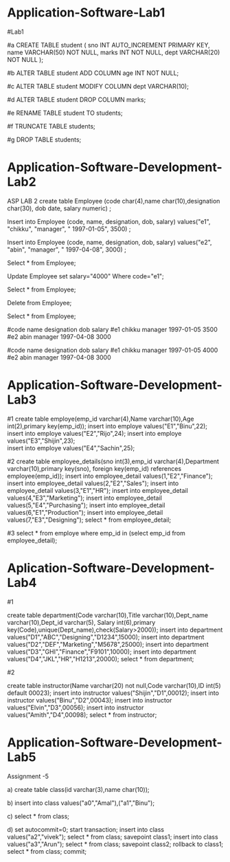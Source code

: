 # Application-Software-Lab1

 #Lab1

#a
CREATE TABLE student (
	sno INT AUTO_INCREMENT PRIMARY KEY,
    name VARCHAR(50) NOT NULL,
    marks INT NOT NULL,
    dept VARCHAR(20) NOT NULL
);

#b
ALTER TABLE student ADD COLUMN age INT NOT NULL;

#c
ALTER TABLE student MODIFY COLUMN dept VARCHAR(10); 

#d
ALTER TABLE student DROP COLUMN marks;

#e
RENAME TABLE student TO students;

#f
TRUNCATE TABLE students;

#g
DROP TABLE students;


# Application-Software-Development-Lab2

ASP LAB 2
create table Employee (code char(4),name char(10),designation char(30), dob date, salary numeric) ;

Insert into Employee (code, name, designation, dob, salary) values("e1", "chikku", "manager", " 1997-01-05", 3500) ;

Insert into Employee (code, name, designation, dob, salary) values("e2", "abin", "manager", " 1997-04-08", 3000) ;

Select * from Employee;

Update Employee set salary="4000" Where code="e1";

Select * from Employee;

Delete from Employee;

Select * from Employee;

#code	name	designation	dob	salary
#e1	chikku	manager	1997-01-05	3500
#e2	abin	manager	1997-04-08	3000

#code	name	designation	dob	salary
#e1	chikku	manager	1997-01-05	4000
#e2	abin	manager	1997-04-08	3000

# Application-Software-Development-Lab3

#1
create table employe(emp_id varchar(4),Name varchar(10),Age int(2),primary key(emp_id));
insert into employe values("E1","Binu",22); 
insert into employe values("E2","Rijo",24);
insert into employe values("E3","Shijin",23);  
insert into employe values("E4","Sachin",25);

#2
create table employee_details(sno int(3),emp_id varchar(4),Department varchar(10),primary key(sno),
foreign key(emp_id) references employee(emp_id));
insert into employee_detail values(1,"E2","Finance");
insert into employee_detail values(2,"E2","Sales");
insert into employee_detail values(3,"E1","HR");
insert into employee_detail values(4,"E3","Marketing");
insert into employee_detail values(5,"E4","Purchasing");
 insert into employee_detail values(6,"E1","Production");
 insert into employee_detail values(7,"E3","Designing");
 select * from employee_detail;

 #3
 select * from employe where emp_id in (select emp_id from employee_detail);

# Aplication-Software-Development-Lab4

#1

create table department(Code varchar(10),Title varchar(10),Dept_name varchar(10),Dept_id varchar(5),
Salary int(6),primary key(Code),unique(Dept_name),check(Salary>2000));
insert into department values("D1","ABC","Designing","D1234",15000);
insert into department values("D2","DEF","Marketing","M5678",25000);
insert into department values("D3","GHI","Finance","F9101",10000);
insert into department values("D4","JKL","HR","H1213",20000);
select * from department;

#2

create table instructor(Name varchar(20) not null,Code varchar(10),ID int(5) default 00023);
insert into instructor values("Shijin","D1",00012);
insert into instructor values("Binu","D2",00043);
insert into instructor values("Elvin","D3",00056);
insert into instructor values("Amith","D4",00098);
select * from instructor;

# Application-Software-Development-Lab5

Assignment -5

a)
create table class(id varchar(3),name char(10));

b)
insert into class values("a0","Amal"),("a1","Binu");

c)
select * from class;

d)
set autocommit=0;
start transaction;
insert into class values("a2","vivek");
select * from class;
savepoint class1;
insert into class values("a3","Arun");
select * from class;
savepoint class2;
rollback to class1;
select * from class;
commit;
